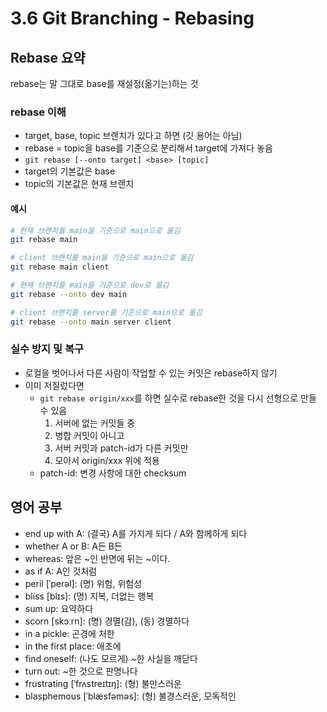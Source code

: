 # 3.6 Git Branching - Rebasing

## Rebase 요약

rebase는 말 그대로 base를 재설정(옮기는)하는 것

### rebase 이해

- target, base, topic 브랜치가 있다고 하면 (깃 용어는 아님)
- rebase = topic을 base를 기준으로 분리해서 target에 가져다 놓음
- `git rebase [--onto target] <base> [topic]`
- target의 기본값은 base
- topic의 기본값은 현재 브랜치

#### 예시

```bash
# 현재 브랜치를 main을 기준으로 main으로 옮김
git rebase main

# client 브랜치를 main을 기준으로 main으로 옮김
git rebase main client

# 현재 브랜치를 main을 기준으로 dev로 옮김
git rebase --onto dev main

# client 브랜치를 server를 기준으로 main으로 옮김
git rebase --onto main server client
```

### 실수 방지 및 복구

- 로컬을 벗어나서 다른 사람이 작업할 수 있는 커밋은 rebase하지 않기
- 이미 저질렀다면
  - `git rebase origin/xxx`를 하면 실수로 rebase한 것을 다시 선형으로 만들 수 있음
    1. 서버에 없는 커밋들 중
    2. 병합 커밋이 아니고
    3. 서버 커밋과 patch-id가 다른 커밋만
    4. 모아서 origin/xxx 위에 적용
  - patch-id: 변경 사항에 대한 checksum

## 영어 공부

- end up with A: (결국) A를 가지게 되다 / A와 함께하게 되다
- whether A or B: A든 B든
- whereas: 앞은 ~인 반면에 뒤는 ~이다.
- as if A: A인 것처럼
- peril [ˈperəl]: (명) 위험, 위험성
- bliss [blɪs]: (명) 지복, 더없는 행복
- sum up: 요약하다
- scorn [skɔːrn]: (명) 경멸(감), (동) 경멸하다
- in a pickle: 곤경에 처한
- in the first place: 애초에
- find oneself: (나도 모르게) ~한 사실을 깨닫다
- turn out: ~한 것으로 판명나다
- frustrating [ˈfrʌstreɪtɪŋ]: (형) 불만스러운
- blasphemous [ˈblæsfəməs]: (형) 불경스러운, 모독적인
